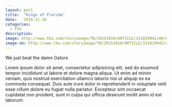 ```yaml
---
layout: post
title:  "Kings of Florida"
date:   2016-11-26
categories:
  - FSU
description:
image: http://www.tbo.com/storyimage/TB/20151010/ARTICLE/151019942/AR/0/AR-151019942.jpg
image-sm: http://www.tbo.com/storyimage/TB/20151010/ARTICLE/151019942/AR/0/AR-151019942.jpg
---
```

We just beat the damn Gators

Lorem ipsum dolor sit amet, consectetur adipisicing elit, sed do eiusmod tempor incididunt ut labore et dolore magna aliqua. Ut enim ad minim veniam, quis nostrud exercitation ullamco laboris nisi ut aliquip ex ea commodo consequat. Duis aute irure dolor in reprehenderit in voluptate velit esse cillum dolore eu fugiat nulla pariatur. Excepteur sint occaecat cupidatat non proident, sunt in culpa qui officia deserunt mollit anim id est laborum.
